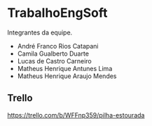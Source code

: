 # TrabalhoEngSoft

Integrantes da equipe.

- André Franco Rios Catapani
- Camila Gualberto Duarte
- Lucas de Castro Carneiro
- Matheus Henrique Antunes Lima
- Matheus Henrique Araujo Mendes

## Trello
https://trello.com/b/WFFnp359/pilha-estourada
